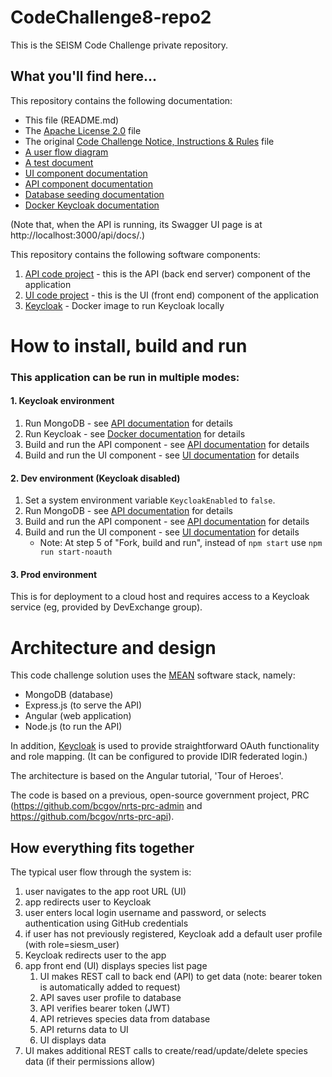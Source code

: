 # CodeChallenge8-repo2
This is the SEISM Code Challenge private repository.

## What you'll find here...

This repository contains the following documentation:
* This file (README.md)
* The [Apache License 2.0](LICENSE) file
* The original [Code Challenge Notice, Instructions & Rules](docs/CODE-CHALLENGE.md) file
* [A user flow diagram](docs/user-flow.pdf)
* [A test document](docs/SEISM-test-scripts.xlsx)
* [UI component documentation](UI/README.md)
* [API component documentation](API/README.md)
* [Database seeding documentation](API/seed/README.md)
* [Docker Keycloak documentation](docker/README.md)

(Note that, when the API is running, its Swagger UI page is at http://localhost:3000/api/docs/.)

This repository contains the following software components:
1. [API code project](API) - this is the API (back end server) component of the application
2. [UI code project](UI) - this is the UI (front end) component of the application
3. [Keycloak](docker/keycloak) - Docker image to run Keycloak locally

# How to install, build and run

### This application can be run in multiple modes:

#### 1. Keycloak environment

1. Run MongoDB - see [API documentation](API/README.md) for details
2. Run Keycloak - see [Docker documentation](docker/README.md) for details
3. Build and run the API component - see [API documentation](API/README.md) for details
4. Build and run the UI component - see [UI documentation](UI/README.md) for details

#### 2. Dev environment (Keycloak disabled)

1. Set a system environment variable `KeycloakEnabled` to `false`.
2. Run MongoDB - see [API documentation](API/README.md) for details
3. Build and run the API component - see [API documentation](API/README.md) for details
4. Build and run the UI component - see [UI documentation](UI/README.md) for details
    - Note: At step 5 of "Fork, build and run", instead of `npm start` use `npm run start-noauth`

#### 3. Prod environment

This is for deployment to a cloud host and requires access to a Keycloak service (eg, provided by DevExchange group).

# Architecture and design

This code challenge solution uses the [MEAN](http://mean.io) software stack, namely:
* MongoDB (database)
* Express.js (to serve the API)
* Angular (web application)
* Node.js (to run the API)

In addition, [Keycloak](http://www.keycloak.org/) is used to provide straightforward OAuth functionality and role mapping. (It can be configured to provide IDIR federated login.)

The architecture is based on the Angular tutorial, 'Tour of Heroes'.

The code is based on a previous, open-source government project, PRC (https://github.com/bcgov/nrts-prc-admin and https://github.com/bcgov/nrts-prc-api).

## How everything fits together

The typical user flow through the system is:
1. user navigates to the app root URL (UI)
2. app redirects user to Keycloak
3. user enters local login username and password, or selects authentication using GitHub credentials
4. if user has not previously registered, Keycloak add a default user profile (with role=siesm_user)
5. Keycloak redirects user to the app
6. app front end (UI) displays species list page
    1. UI makes REST call to back end (API) to get data (note: bearer token is automatically added to request)
    2. API saves user profile to database
    3. API verifies bearer token (JWT)
    4. API retrieves species data from database
    5. API returns data to UI
    6. UI displays data
7. UI makes additional REST calls to create/read/update/delete species data (if their permissions allow)
